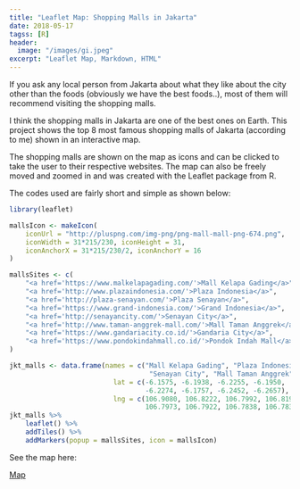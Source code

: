 ```yaml
---
title: "Leaflet Map: Shopping Malls in Jakarta"
date: 2018-05-17
tagss: [R]
header:
  image: "/images/gi.jpeg"
excerpt: "Leaflet Map, Markdown, HTML"
---
```


If you ask any local person from Jakarta about what they like about the city other than the foods (obviously we have the best foods..), most of them will recommend visiting the shopping malls.

I think the shopping malls in Jakarta are one of the best ones on Earth. This project shows the top 8 most famous shopping malls of Jakarta (according to me)  shown in an interactive map.

The shopping malls are shown on the map as icons and can be clicked to take the user to their respective websites. The map can also be freely moved and zoomed in and was created with the Leaflet package from R.

The codes used are fairly short and simple as shown below:

```r
library(leaflet)

mallsIcon <- makeIcon(
    iconUrl = "http://pluspng.com/img-png/png-mall-mall-png-674.png",
    iconWidth = 31*215/230, iconHeight = 31,
    iconAnchorX = 31*215/230/2, iconAnchorY = 16
)

mallsSites <- c(
    "<a href='https://www.malkelapagading.com/'>Mall Kelapa Gading</a>",
    "<a href='http://www.plazaindonesia.com/'>Plaza Indonesia</a>",
    "<a href='http://plaza-senayan.com/'>Plaza Senayan</a>",
    "<a href='https://www.grand-indonesia.com/'>Grand Indonesia</a>",
    "<a href='http://senayancity.com/'>Senayan City</a>",
    "<a href='http://www.taman-anggrek-mall.com/'>Mall Taman Anggrek</a>",
    "<a href='https://www.gandariacity.co.id/'>Gandaria City</a>",
    "<a href='https://www.pondokindahmall.co.id/'>Pondok Indah Mall</a>"
)

jkt_malls <- data.frame(names = c("Mall Kelapa Gading", "Plaza Indonesia", "Plaza Senayan", "Grand Indonesia",
                                   "Senayan City", "Mall Taman Anggrek", "Gandaria City", "Pondok Indah Mall"),
                          lat = c(-6.1575, -6.1938, -6.2255, -6.1950,
                                  -6.2274, -6.1757, -6.2452, -6.2657),
                          lng = c(106.9080, 106.8222, 106.7992, 106.8198,
                                  106.7973, 106.7922, 106.7838, 106.7831))
jkt_malls %>%
    leaflet() %>%
    addTiles() %>%
    addMarkers(popup = mallsSites, icon = mallsIcon)
```

See the map here:

[Map](https://rpubs.com/adrianromano/390195)
